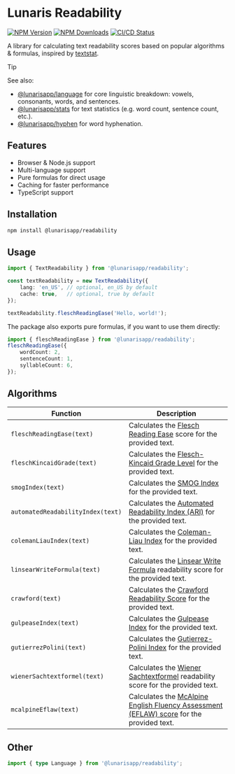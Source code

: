 # Lunaris Readability

[![NPM Version](https://img.shields.io/npm/v/%40lunarisapp%2Freadability)](https://www.npmjs.com/package/@lunarisapp/readability)
[![NPM Downloads](https://img.shields.io/npm/dm/%40lunarisapp%2Freadability)](https://www.npmjs.com/package/@lunarisapp/readability)
[![CI/CD Status](https://img.shields.io/github/actions/workflow/status/LunarisApp/text-tools/checks.yml?label=CI%2FCD)](https://github.com/LunarisApp/text-tools/actions/workflows/checks.yml)

A library for calculating text readability scores based on popular algorithms & formulas, inspired by [textstat](https://github.com/textstat/textstat).

> [!TIP]
> See also:
>   - [@lunarisapp/language](https://github.com/LunarisApp/text-tools/tree/main/packages/language) for core linguistic breakdown: vowels, consonants, words, and sentences.
>   - [@lunarisapp/stats](https://github.com/LunarisApp/text-tools/tree/main/packages/stats) for text statistics (e.g. word count, sentence count, etc.).
>   - [@lunarisapp/hyphen](https://github.com/LunarisApp/text-tools/tree/main/packages/hyphen) for word hyphenation.

## Features

- Browser & Node.js support
- Multi-language support
- Pure formulas for direct usage
- Caching for faster performance
- TypeScript support

## Installation

```bash
npm install @lunarisapp/readability
```

## Usage

```typescript
import { TextReadability } from '@lunarisapp/readability';

const textReadability = new TextReadability({
    lang: 'en_US', // optional, en_US by default
    cache: true,   // optional, true by default
});

textReadability.fleschReadingEase('Hello, world!');
```

The package also exports pure formulas, if you want to use them directly:

```typescript
import { fleschReadingEase } from '@lunarisapp/readability';
fleschReadingEase({
    wordCount: 2,
    sentenceCount: 1,
    syllableCount: 6,
});
```

## Algorithms

| Function                            | Description                                                                 |
|-------------------------------------|-----------------------------------------------------------------------------|
| `fleschReadingEase(text)`           | Calculates the [Flesch Reading Ease](https://en.wikipedia.org/wiki/Flesch%E2%80%93Kincaid_readability_tests#Flesch_reading_ease) score for the provided text.             |
| `fleschKincaidGrade(text)`          | Calculates the [Flesch-Kincaid Grade Level](https://en.wikipedia.org/wiki/Flesch%E2%80%93Kincaid_readability_tests#Flesch%E2%80%93Kincaid_grade_level) for the provided text.            |
| `smogIndex(text)`                   | Calculates the [SMOG Index](https://en.wikipedia.org/wiki/SMOG) for the provided text.                            |
| `automatedReadabilityIndex(text)`   | Calculates the [Automated Readability Index (ARI)](https://en.wikipedia.org/wiki/Automated_readability_index) for the provided text.   |
| `colemanLiauIndex(text)`            | Calculates the [Coleman-Liau Index](https://en.wikipedia.org/wiki/Coleman%E2%80%93Liau_index) for the provided text.                   |
| `linsearWriteFormula(text)`         | Calculates the [Linsear Write Formula](https://en.wikipedia.org/wiki/Linsear_Write) readability score for the provided text.|
| `crawford(text)`                    | Calculates the [Crawford Readability Score](https://www.spanishreadability.com/the-crawford-score-for-spanish-texts) for the provided text.          |
| `gulpeaseIndex(text)`               | Calculates the [Gulpease Index](https://it.wikipedia.org/wiki/Indice_Gulpease) for the provided text.                        |
| `gutierrezPolini(text)`             | Calculates the [Gutierrez-Polini Index](https://www.spanishreadability.com/gutierrez-de-polinis-readability-formula) for the provided text.                |
| `wienerSachtextformel(text)`        | Calculates the [Wiener Sachtextformel](https://de.wikipedia.org/wiki/Lesbarkeitsindex#Wiener_Sachtextformel) readability score for the provided text.|
| `mcalpineEflaw(text)`               | Calculates the [McAlpine English Fluency Assessment (EFLAW) score](https://www.angelfire.com/nd/nirmaldasan/journalismonline/fpetge.html) for the provided text. |

## Other

```typescript
import { type Language } from '@lunarisapp/readability';
```